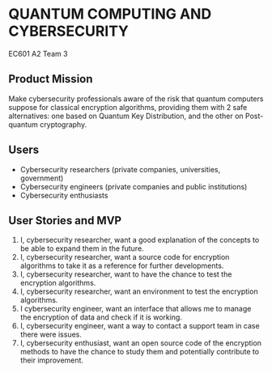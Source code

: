 # QUANTUM COMPUTING AND CYBERSECURITY
EC601 A2 Team 3

## Product Mission
Make cybersecurity professionals aware of the risk that quantum computers suppose for classical encryption algorithms, providing them with 2 safe alternatives: one based on Quantum Key Distribution, and the other on Post-quantum cryptography.

## Users
- Cybersecurity researchers (private companies, universities, government)
- Cybersecurity engineers (private companies and public institutions)
- Cybersecurity enthusiasts

## User Stories and MVP
1. I, cybersecurity researcher, want a good explanation of the concepts to be able to expand them in the future.
2. I, cybersecurity researcher, want a source code for encryption algorithms to take it as a reference for further developments.
3. I, cybersecurity researcher, want to have the chance to test the encryption algorithms.
4. I, cybersecurity researcher, want an environment to test the encryption algorithms.
5. I cybersecurity engineer, want an interface that allows me to manage the encryption of data and check if it is working.
6. I, cybersecurity engineer, want a way to contact a support team in case there were issues.
7. I, cybersecurity enthusiast, want an open source code of the encryption methods to have the chance to study them and potentially contribute to their improvement.

